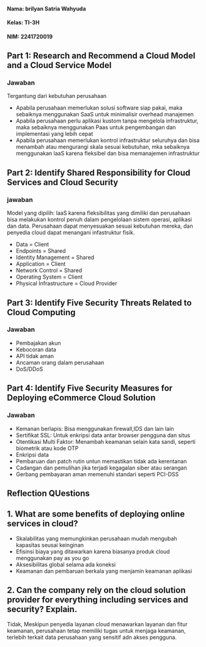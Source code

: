 #### Nama: brilyan Satria Wahyuda
#### Kelas: TI-3H
#### NIM: 2241720019

## Part 1: Research and Recommend a Cloud Model and a Cloud Service Model
### Jawaban
 Tergantung dari kebutuhan perusahaan
- Apabila perusahaan memerlukan solusi software siap pakai, maka sebaiknya menggunakan SaaS untuk minimalisir overhead manajemen
- Apabila perusahaan perlu aplikasi kustom tanpa mengelola infrastruktur, maka sebaiknya menggunakan Paas untuk pengembangan dan implementasi yang lebih cepat
- Apabila perusahaan memerlukan kontrol infrastruktur seluruhya dan bisa menambah atau mengurangi skala sesuai kebutuhan, mka sebaiknya menggunakan laaS karena fleksibel dan bisa memanajemen infrastruktur

## Part 2: Identify Shared Responsibility for Cloud Services and Cloud Security
### jawaban
Model yang dipilih: laaS karena fleksibilitas yang dimiliki dan perusahaan bisa melakukan kontrol penuh  dalam pengelolaan sistem operasi, aplikasi dan data. Perusahaan dapat menyesuakan sesuai kebutuhan mereka, dan penyedia cloud dapat menangani infastruktur fisik.
- Data 	= Client
- Endpoints = Shared
- Identity Management = Shared
- Application = Client
- Network Control = Shared
- Operating System = Client
- Physical Infrastructure = Cloud Provider

## Part 3: Identify Five Security Threats Related to Cloud Computing
### Jawaban
- Pembajakan akun
- Kebocoran data
- API tidak aman
- Ancaman orang dalam perusahaan
- DoS/DDoS

## Part 4: Identify Five Security Measures for Deploying eCommerce Cloud Solution
### Jawaban
- Kemanan berlapis: Bisa menggunakan firewall,IDS dan lain lain
- Sertifikat SSL: Untuk enkripsi data antar browser pengguna dan situs
- Otentikasi Multi Faktor: Menambah keamanan selain kata sandi, seperti biometrik atau kode OTP
- Enkripsi data
- Pembaruan dan patch rutin untun memastikan tidak ada kerentanan
- Cadangan dan pemulihan jika terjadi kegagalan siber atau serangan
- Gerbang pembayaran aman memenuhi standari seperti PCI-DSS


## Reflection QUestions
## 1. What are some benefits of deploying online services in cloud?
- Skalabilitas yang memungkinkan perusahaan mudah mengubah kapasitas seusai keinginan
- Efisinsi biaya yang ditawarkan karena biasanya produk cloud menggunakan pay as you go
- Aksesibilitas global selama ada koneksi
- Keamanan dan pembaruan berkala yang menjamin keamanan aplikasi

## 2. Can the company rely on the cloud solution provider for everything including services and security? Explain.
Tidak, Meskipun penyedia layanan cloud menawarkan layanan dan fitur keamanan, perusahaan tetap memiliki tugas untuk menjaga keamanan, terlebih terkait data perusahaan yang sensitif adn akses pengguna.
